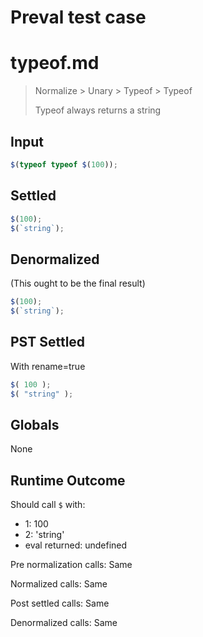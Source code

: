 # Preval test case

# typeof.md

> Normalize > Unary > Typeof > Typeof
>
> Typeof always returns a string

## Input

`````js filename=intro
$(typeof typeof $(100));
`````


## Settled


`````js filename=intro
$(100);
$(`string`);
`````


## Denormalized
(This ought to be the final result)

`````js filename=intro
$(100);
$(`string`);
`````


## PST Settled
With rename=true

`````js filename=intro
$( 100 );
$( "string" );
`````


## Globals


None


## Runtime Outcome


Should call `$` with:
 - 1: 100
 - 2: 'string'
 - eval returned: undefined

Pre normalization calls: Same

Normalized calls: Same

Post settled calls: Same

Denormalized calls: Same
